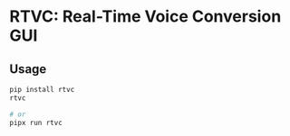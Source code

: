 # RTVC: Real-Time Voice Conversion GUI

## Usage
```bash
pip install rtvc
rtvc

# or
pipx run rtvc
```
